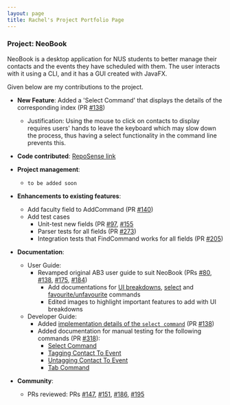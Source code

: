 ```yaml
---
layout: page
title: Rachel's Project Portfolio Page
---
```


### Project: NeoBook

NeoBook is a desktop application for NUS students to better manage their contacts and the events they have scheduled with them. The user interacts with it using a CLI, and it has a GUI created with JavaFX.

Given below are my contributions to the project.

* **New Feature**: Added a 'Select Command' that displays the details of the corresponding index (PR [#138](https://github.com/AY2223S2-CS2103T-F12-3/tp/pull/138))
  * Justification: Using the mouse to click on contacts to display requires users' hands to leave the keyboard which may slow down the process, thus having a select functionality
    in the command line prevents this.

* **Code contributed**: [RepoSense link](https://nus-cs2103-ay2223s2.github.io/tp-dashboard/?search=rachtan27&breakdown=true)

* **Project management**:
  * `to be added soon`

* **Enhancements to existing features**:
  * Add faculty field to AddCommand (PR [#140](https://github.com/AY2223S2-CS2103T-F12-3/tp/pull/140))
  * Add test cases
    * Unit-test new fields (PR [#97](https://github.com/AY2223S2-CS2103T-F12-3/tp/pull/97), [#155](https://github.com/AY2223S2-CS2103T-F12-3/tp/pull/155)
    * Parser tests for all fields (PR [#273](https://github.com/AY2223S2-CS2103T-F12-3/tp/pull/273))
    * Integration tests that FindCommand works for all fields (PR [#205](https://github.com/AY2223S2-CS2103T-F12-3/tp/pull/305))

* **Documentation**:
  * User Guide:
    * Revamped original AB3 user guide to suit NeoBook (PRs
    [#80](https://github.com/AY2223S2-CS2103T-F12-3/tp/pull/80),
    [#138](https://github.com/AY2223S2-CS2103T-F12-3/tp/pull/138),
    [#175](https://github.com/AY2223S2-CS2103T-F12-3/tp/pull/175),
    [#184](https://github.com/AY2223S2-CS2103T-F12-3/tp/pull/184/files))
      * Add documentations for [UI breakdowns](https://ay2223s2-cs2103t-f12-3.github.io/tp/UserGuide.html#user-interface),
      [select](https://ay2223s2-cs2103t-f12-3.github.io/tp/UserGuide.html#select-contact-to-expand-details-select) and
      [favourite/unfavourite](https://ay2223s2-cs2103t-f12-3.github.io/tp/UserGuide.html#favourite-a-contact-fav) commands
      * Edited images to highlight important features to add with UI breakdowns
  * Developer Guide:
    * Added [implementation details of the `select command`](https://ay2223s2-cs2103t-f12-3.github.io/tp/DeveloperGuide.html#command-for-selecting) (PR [#138](https://github.com/AY2223S2-CS2103T-F12-3/tp/pull/138))
    * Added documentation for manual testing for the following commands (PR [#318](https://github.com/AY2223S2-CS2103T-F12-3/tp/pull/318)):
      * [Select Command](https://ay2223s2-cs2103t-f12-3.github.io/tp/DeveloperGuide.html#selecting-a-contact)
      * [Tagging Contact To Event](https://ay2223s2-cs2103t-f12-3.github.io/tp/DeveloperGuide.html#tagging-a-contact-to-an-event)
      * [Untagging Contact To Event](https://ay2223s2-cs2103t-f12-3.github.io/tp/DeveloperGuide.html#untagging-a-contact-to-an-event)
      * [Tab Command](https://ay2223s2-cs2103t-f12-3.github.io/tp/DeveloperGuide.html#moving-to-another-tab-in-neobook)

* **Community**:
  * PRs reviewed: PRs [#147](https://github.com/AY2223S2-CS2103T-F12-3/tp/pull/147), [#151](https://github.com/AY2223S2-CS2103T-F12-3/tp/pull/151), [#186](https://github.com/AY2223S2-CS2103T-F12-3/tp/pull/186), [#195](https://github.com/AY2223S2-CS2103T-F12-3/tp/pull/195)
